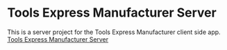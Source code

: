 # Tools Express Manufacturer Server

This is a server project for the Tools Express Manufacturer client side app. [Tools Express Manufacturer Server](https://tools-express-manufacturer-server.onrender.com)
